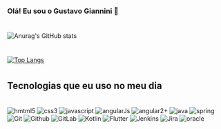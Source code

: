 ### Olá! Eu sou o Gustavo Giannini 👋
#
![Anurag's GitHub stats](https://github-readme-stats.vercel.app/api?username=giannini-html&show_icons=true&theme=radical)
#

[![Top Langs](https://github-readme-stats.vercel.app/api/top-langs/?username=giannini-html&layout=compact)](https://github.com/anuraghazra/github-readme-stats)

#

## Tecnologias que eu uso no meu dia

<div style="display: inline_block"><br>
    <img align="center" alt="hmtml5" src="https://img.shields.io/badge/HTML5-E34F26?style=for-the-badge&logo=html5&logoColor=white" />
    <img align="center" alt="css3" src="https://img.shields.io/badge/CSS3-1572B6?style=for-the-badge&logo=css3&logoColor=white" />
    <img align="center" alt="javascript" src="https://img.shields.io/badge/JavaScript-F7DF1E?style=for-the-badge&logo=javascript&logoColor=black" />
    <img align="center" alt="angularJs" src="https://img.shields.io/badge/AngularJS-E23237?style=for-the-badge&logo=angularjs&logoColor=white" />
    <img align="center" alt="angular2+" src="https://img.shields.io/badge/Angular-DD0031?style=for-the-badge&logo=angular&logoColor=white" />
    <img align="center" alt="java" src="https://img.shields.io/badge/Java-ED8B00?style=for-the-badge&logo=openjdk&logoColor=white" />
    <img align="center" alt="spring" src="https://img.shields.io/badge/Spring-6DB33F?style=for-the-badge&logo=spring&logoColor=white" />
    <img align="center" alt="Git" src="https://img.shields.io/badge/GIT-E44C30?style=for-the-badge&logo=git&logoColor=white" />
    <img align="center" alt="Github" src="https://img.shields.io/badge/GitHub-100000?style=for-the-badge&logo=github&logoColor=white" />
    <img align="center" alt="GitLab" src="https://img.shields.io/badge/GitLab-330F63?style=for-the-badge&logo=gitlab&logoColor=white" />
    <img align="center" alt="Kotlin" src="https://img.shields.io/badge/Kotlin-0095D5?&style=for-the-badge&logo=kotlin&logoColor=white" />
    <img align="center" alt="Flutter" src="https://img.shields.io/badge/Flutter-02569B?style=for-the-badge&logo=flutter&logoColor=white" />
    <img align="center" alt="Jenkins" src="https://img.shields.io/badge/Jenkins-D24939?style=for-the-badge&logo=Jenkins&logoColor=white" />
    <img align="center" alt="Jira" src="https://img.shields.io/badge/Jira-0052CC?style=for-the-badge&logo=Jira&logoColor=white" />
    <img align="center" alt="oracle" src="https://img.shields.io/badge/Oracle-F80000?style=for-the-badge&logo=Oracle&logoColor=white" />
</div>
